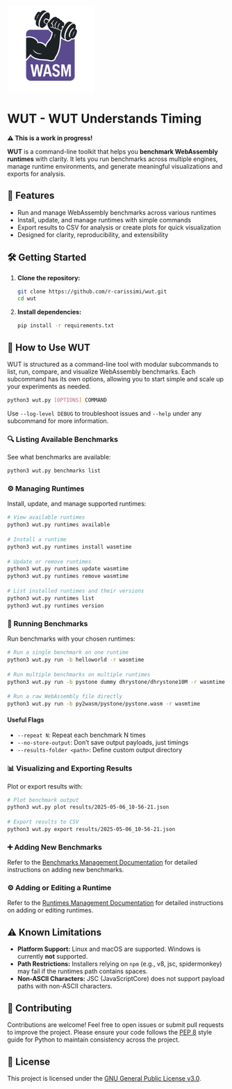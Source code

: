 <img src="assets/logo.png" width="200">

# WUT - WUT Understands Timing

**⚠️ This is a work in progress!**

**WUT** is a command-line toolkit that helps you **benchmark WebAssembly runtimes** with clarity. It lets you run benchmarks across multiple engines, manage runtime environments, and generate meaningful visualizations and exports for analysis.



## 🚀 Features

- Run and manage WebAssembly benchmarks across various runtimes
- Install, update, and manage runtimes with simple commands
- Export results to CSV for analysis or create plots for quick visualization
- Designed for clarity, reproducibility, and extensibility



## 🛠 Getting Started

1. **Clone the repository:**

   ```bash
   git clone https://github.com/r-carissimi/wut.git
   cd wut
   ```

2. **Install dependencies:**

   ```bash
   pip install -r requirements.txt
   ```



## 📖 How to Use WUT

WUT is structured as a command-line tool with modular subcommands to list, run, compare, and visualize WebAssembly benchmarks. Each subcommand has its own options, allowing you to start simple and scale up your experiments as needed.

```bash
python3 wut.py [OPTIONS] COMMAND
```

Use `--log-level DEBUG` to troubleshoot issues and `--help` under any subcommand for more information.



### 🔍 Listing Available Benchmarks

See what benchmarks are available:

```bash
python3 wut.py benchmarks list
```



### ⚙️ Managing Runtimes

Install, update, and manage supported runtimes:

```bash
# View available runtimes
python3 wut.py runtimes available

# Install a runtime
python3 wut.py runtimes install wasmtime

# Update or remove runtimes
python3 wut.py runtimes update wasmtime
python3 wut.py runtimes remove wasmtime

# List installed runtimes and their versions
python3 wut.py runtimes list
python3 wut.py runtimes version
```



### 🏃 Running Benchmarks

Run benchmarks with your chosen runtimes:

```bash
# Run a single benchmark on one runtime
python3 wut.py run -b helloworld -r wasmtime

# Run multiple benchmarks on multiple runtimes
python3 wut.py run -b pystone dummy dhrystone/dhrystone10M -r wasmtime wasmedge wasmer --repeat 3

# Run a raw WebAssembly file directly
python3 wut.py run -b py2wasm/pystone/pystone.wasm -r wasmtime
```

#### Useful Flags

- `--repeat N`: Repeat each benchmark N times
- `--no-store-output`: Don’t save output payloads, just timings
- `--results-folder <path>`: Define custom output directory



### 📊 Visualizing and Exporting Results

Plot or export results with:

```bash
# Plot benchmark output
python3 wut.py plot results/2025-05-06_10-56-21.json

# Export results to CSV
python3 wut.py export results/2025-05-06_10-56-21.json
```



### ➕ Adding New Benchmarks

Refer to the [Benchmarks Management Documentation](docs/benchmarks-management.md) for detailed instructions on adding new benchmarks.

### ⚙️ Adding or Editing a Runtime

Refer to the [Runtimes Management Documentation](docs/runtimes-management.md) for detailed instructions on adding or editing runtimes.



## ⚠️ Known Limitations

- **Platform Support:** Linux and macOS are supported. Windows is currently **not** supported.
- **Path Restrictions:** Installers relying on `npm` (e.g., v8, jsc, spidermonkey) may fail if the runtimes path contains spaces.
- **Non-ASCII Characters:** JSC (JavaScriptCore) does not support payload paths with non-ASCII characters.



## 🤝 Contributing

Contributions are welcome! Feel free to open issues or submit pull requests to improve the project. Please ensure your code follows the [PEP 8](https://peps.python.org/pep-0008/) style guide for Python to maintain consistency across the project.



## 📜 License

This project is licensed under the [GNU General Public License v3.0](LICENSE).
